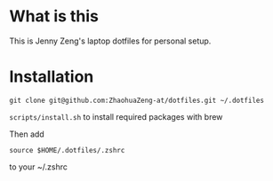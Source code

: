 # What is this
This is Jenny Zeng's laptop dotfiles for personal setup.

# Installation

`git clone git@github.com:ZhaohuaZeng-at/dotfiles.git ~/.dotfiles`

`scripts/install.sh` to install required packages with brew

Then add 
```
source $HOME/.dotfiles/.zshrc
```
to your ~/.zshrc
